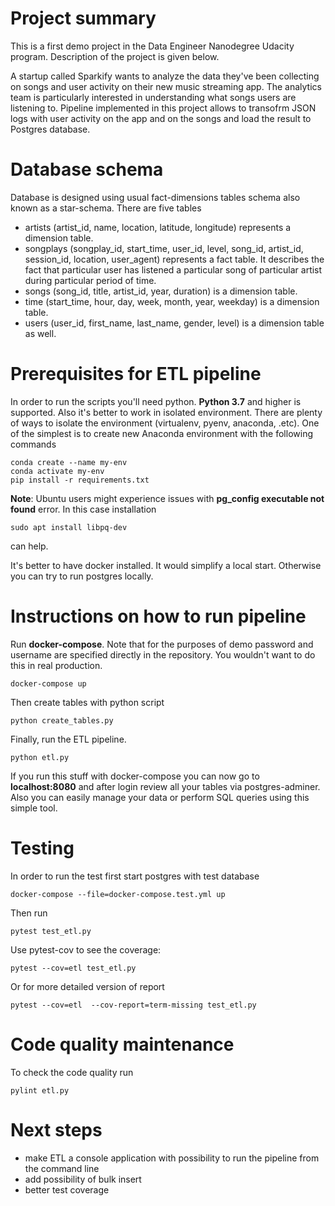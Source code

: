 # Project summary

This is a first demo project in the Data Engineer Nanodegree Udacity program. Description of the project is given below.   

A startup called Sparkify wants to analyze the data they've been collecting on songs and user activity on their new music streaming app. The analytics team is particularly interested in understanding what songs users are listening to. Pipeline implemented in this project allows to transofrm JSON logs with user activity on the app and on the songs and load the result to Postgres database.

# Database schema

Database is designed using usual fact-dimensions tables schema also known as a star-schema. There are five tables

* artists (artist_id, name, location, latitude, longitude) represents a dimension table.
* songplays (songplay_id, start_time, user_id, level, song_id, artist_id, session_id, location, user_agent) represents a fact table. It describes the fact that particular user has listened a particular song of particular artist during particular period of time.
* songs (song_id, title, artist_id, year, duration) is a dimension table.
* time (start_time, hour, day, week, month, year, weekday) is a dimension table.
* users (user_id, first_name, last_name, gender, level) is a dimension table as well.




# Prerequisites for ETL pipeline

In order to run the scripts you'll need python. **Python 3.7** and higher is supported. Also it's better to work in isolated environment. There are plenty of ways to isolate the
environment (virtualenv, pyenv, anaconda, .etc). One of the simplest is to create new Anaconda environment with the following commands
```
conda create --name my-env
conda activate my-env
pip install -r requirements.txt
```

**Note**: Ubuntu users might experience issues with **pg_config executable not found** error. In this case installation
```
sudo apt install libpq-dev
```
can help.

It's better to have docker installed. It would simplify a local start. Otherwise you can try to run postgres locally.

# Instructions on how to run pipeline

Run **docker-compose**. Note that for the purposes of demo password and username are specified directly in the repository. You wouldn't want to do this in real production.

```
docker-compose up
```

Then create tables with python script
```
python create_tables.py
```

Finally, run the ETL pipeline.
```
python etl.py
```

If you run this stuff with docker-compose you can now go to **localhost:8080** and after login review all your tables via postgres-adminer. Also you can easily manage your data or perform SQL queries using this simple tool.


# Testing

In order to run the test first start postgres with test database
```
docker-compose --file=docker-compose.test.yml up
```
Then run
```
pytest test_etl.py
```
Use pytest-cov to see the coverage:
```
pytest --cov=etl test_etl.py
```
Or for more detailed version of report
```
pytest --cov=etl  --cov-report=term-missing test_etl.py
```

# Code quality maintenance

To check the code quality run
```
pylint etl.py
```

# Next steps

* make ETL a console application with possibility to run the pipeline from the command line
* add possibility of bulk insert
* better test coverage

